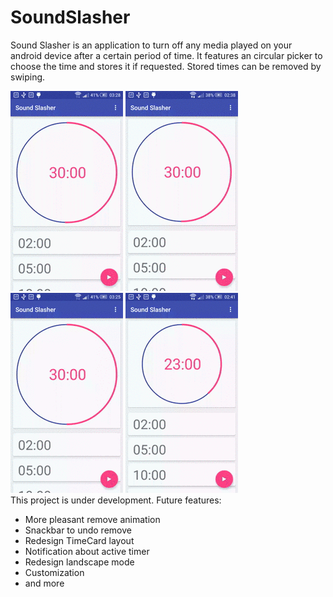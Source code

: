 # SoundSlasher

Sound Slasher is an application to turn off any media played on your android device after a certain period of time.
It features an circular picker to choose the time and stores it if requested.
Stored times can be removed by swiping.

<div>
<img src="https://github.com/Oncilla/SoundSlasher/blob/master/resize.gif?raw=true" width="180">
<img src="https://github.com/Oncilla/SoundSlasher/blob/master/set_timer.gif?raw=true" width="180">
<img src="https://github.com/Oncilla/SoundSlasher/blob/master/remove.gif?raw=true" width="180">
<img src="https://github.com/Oncilla/SoundSlasher/blob/master/change_priority.gif?raw=true" width="180">
</div>
This project is under development.
Future features:

<ul>
<li>More pleasant remove animation</li>
<li>Snackbar to undo remove</li>
<li>Redesign TimeCard layout</li>
<li>Notification about active timer</li>
<li>Redesign landscape mode</li>
<li>Customization</li>
<li>and more</li>
</ul>
